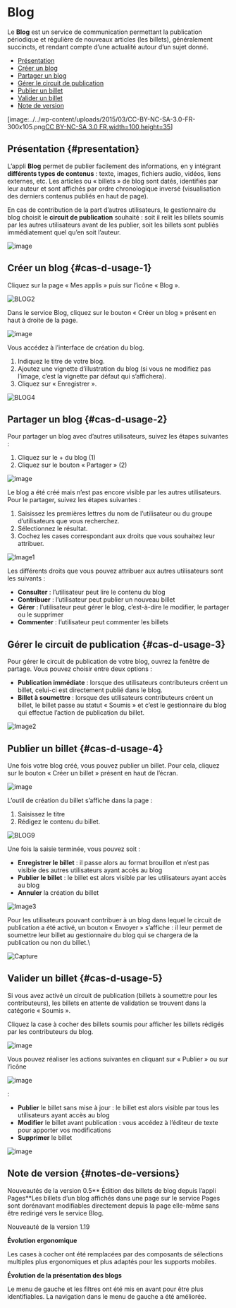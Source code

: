 # Blog

Le **Blog** est un service de communication permettant la publication périodique et régulière de nouveaux articles \(les billets\), généralement succincts, et rendant compte d’une actualité autour d’un sujet donné.

* [Présentation](https://github.com/rdjedjig/test/tree/3238c182f08d33cb073b2a487612e589768c5227/application/blog/index.html?iframe=true#presentation)
* [Créer un blog](https://github.com/rdjedjig/test/tree/3238c182f08d33cb073b2a487612e589768c5227/application/blog/index.html?iframe=true#cas-d-usage-1)
* [Partager un blog](https://github.com/rdjedjig/test/tree/3238c182f08d33cb073b2a487612e589768c5227/application/blog/index.html?iframe=true#cas-d-usage-2)
* [Gérer le circuit de publication](https://github.com/rdjedjig/test/tree/3238c182f08d33cb073b2a487612e589768c5227/application/blog/index.html?iframe=true#cas-d-usage-3)
* [Publier un billet](https://github.com/rdjedjig/test/tree/3238c182f08d33cb073b2a487612e589768c5227/application/blog/index.html?iframe=true#cas-d-usage-4)
* [Valider un billet](https://github.com/rdjedjig/test/tree/3238c182f08d33cb073b2a487612e589768c5227/application/blog/index.html?iframe=true#cas-d-usage-5)
* [Note de version](https://github.com/rdjedjig/test/tree/3238c182f08d33cb073b2a487612e589768c5227/application/blog/index.html?iframe=true#notes-de-versions)

\[image:../../wp-content/uploads/2015/03/CC-BY-NC-SA-3.0-FR-300x105.png[CC BY-NC-SA 3.0 FR,width=100,height=35](http://creativecommons.org/licenses/by-nc-sa/3.0/fr/)\]

## Présentation {#presentation}

L’appli **Blog** permet de publier facilement des informations, en y intégrant **différents types de contenus** : texte, images, fichiers audio, vidéos, liens externes, etc. Les articles ou « billets » de blog sont datés, identifiés par leur auteur et sont affichés par ordre chronologique inversé \(visualisation des derniers contenus publiés en haut de page\).

En cas de contribution de la part d’autres utilisateurs, le gestionnaire du blog choisit le **circuit de publication** souhaité : soit il relit les billets soumis par les autres utilisateurs avant de les publier, soit les billets sont publiés immédiatement quel qu’en soit l’auteur.

![image](https://github.com/rdjedjig/test/tree/3238c182f08d33cb073b2a487612e589768c5227/wp-content/uploads/2016/07/blog_1-1024x478.png)

## Créer un blog {#cas-d-usage-1}

Cliquez sur la page « Mes applis » puis sur l’icône « Blog ».

![BLOG2](https://github.com/rdjedjig/test/tree/3238c182f08d33cb073b2a487612e589768c5227/wp-content/uploads/2016/04/BLOG2-1024x231.png)

Dans le service Blog, cliquez sur le bouton « Créer un blog » présent en haut à droite de la page.

![image](https://github.com/rdjedjig/test/tree/3238c182f08d33cb073b2a487612e589768c5227/wp-content/uploads/2016/07/Blog_2_11-1024x545.png)

Vous accédez à l’interface de création du blog.

1. Indiquez le titre de votre blog.
2. Ajoutez une vignette d’illustration du blog \(si vous ne modifiez pas l’image, c’est la vignette par défaut qui s’affichera\).
3. Cliquez sur « Enregistrer ».

![BLOG4](https://github.com/rdjedjig/test/tree/3238c182f08d33cb073b2a487612e589768c5227/wp-content/uploads/2016/04/BLOG4-1024x240.png)

## Partager un blog {#cas-d-usage-2}

Pour partager un blog avec d’autres utilisateurs, suivez les étapes suivantes :

1. Cliquez sur le + du blog \(1\)
2. Cliquez sur le bouton « Partager » \(2\)

![image](https://github.com/rdjedjig/test/tree/3238c182f08d33cb073b2a487612e589768c5227/wp-content/uploads/2016/07/Blog_3_1-1024x633.png)

Le blog a été créé mais n’est pas encore visible par les autres utilisateurs. Pour le partager, suivez les étapes suivantes :

1. Saisissez les premières lettres du nom de l’utilisateur ou du groupe d’utilisateurs que vous recherchez.
2. Sélectionnez le résultat.
3. Cochez les cases correspondant aux droits que vous souhaitez leur attribuer.

![Image1](https://github.com/rdjedjig/test/tree/3238c182f08d33cb073b2a487612e589768c5227/wp-content/uploads/2016/04/Image11-1024x740.png)

Les différents droits que vous pouvez attribuer aux autres utilisateurs sont les suivants :

* **Consulter** : l’utilisateur peut lire le contenu du blog
* **Contribuer** : l’utilisateur peut publier un nouveau billet
* **Gérer** : l’utilisateur peut gérer le blog, c’est-à-dire le modifier, le partager ou le supprimer
* **Commenter** : l’utilisateur peut commenter les billets

## Gérer le circuit de publication {#cas-d-usage-3}

Pour gérer le circuit de publication de votre blog, ouvrez la fenêtre de partage. Vous pouvez choisir entre deux options :

* **Publication immédiate** : lorsque des utilisateurs contributeurs créent un billet, celui-ci est directement publié dans le blog.
* **Billet à soumettre** : lorsque des utilisateurs contributeurs créent un billet, le billet passe au statut « Soumis » et c’est le gestionnaire du blog qui effectue l’action de publication du billet.

![Image2](https://github.com/rdjedjig/test/tree/3238c182f08d33cb073b2a487612e589768c5227/wp-content/uploads/2016/04/Image22-1024x685.png)

## Publier un billet {#cas-d-usage-4}

Une fois votre blog créé, vous pouvez publier un billet. Pour cela, cliquez sur le bouton « Créer un billet » présent en haut de l’écran.

![image](https://github.com/rdjedjig/test/tree/3238c182f08d33cb073b2a487612e589768c5227/wp-content/uploads/2016/07/Blog_4-1024x159.png)

L’outil de création du billet s’affiche dans la page :

1. Saisissez le titre
2. Rédigez le contenu du billet.

![BLOG9](https://github.com/rdjedjig/test/tree/3238c182f08d33cb073b2a487612e589768c5227/wp-content/uploads/2016/04/BLOG9-1024x578.png)

Une fois la saisie terminée, vous pouvez soit :

* **Enregistrer le billet** : il passe alors au format brouillon et n’est pas visible des autres utilisateurs ayant accès au blog
* **Publier le billet** : le billet est alors visible par les utilisateurs ayant accès au blog
* **Annuler** la création du billet

![Image3](https://github.com/rdjedjig/test/tree/3238c182f08d33cb073b2a487612e589768c5227/wp-content/uploads/2016/04/Image33-1024x572.png)

Pour les utilisateurs pouvant contribuer à un blog dans lequel le circuit de publication a été activé, un bouton « Envoyer » s’affiche : il leur permet de soumettre leur billet au gestionnaire du blog qui se chargera de la publication ou non du billet.\

![Capture](https://github.com/rdjedjig/test/tree/3238c182f08d33cb073b2a487612e589768c5227/wp-content/uploads/2016/04/Capture-1024x643.png)

## Valider un billet {#cas-d-usage-5}

Si vous avez activé un circuit de publication \(billets à soumettre pour les contributeurs\), les billets en attente de validation se trouvent dans la catégorie « Soumis ».

Cliquez la case à cocher des billets soumis pour afficher les billets rédigés par les contributeurs du blog.

![image](https://github.com/rdjedjig/test/tree/3238c182f08d33cb073b2a487612e589768c5227/wp-content/uploads/2016/07/Blog_51.png)

Vous pouvez réaliser les actions suivantes en cliquant sur « Publier » ou sur l’icône 

![image](https://github.com/rdjedjig/test/tree/3238c182f08d33cb073b2a487612e589768c5227/wp-content/uploads/2016/07/unnamed-file.png)

 :

* **Publier** le billet sans mise à jour : le billet est alors visible par tous les utilisateurs ayant accès au blog
* **Modifier** le billet avant publication : vous accédez à l’éditeur de texte pour apporter vos modifications
* **Supprimer** le billet

![image](https://github.com/rdjedjig/test/tree/3238c182f08d33cb073b2a487612e589768c5227/wp-content/uploads/2016/07/blog_2-1024x363.png)

## Note de version {#notes-de-versions}

Nouveautés de la version 0.5** Édition des billets de blog depuis l’appli Pages**Les billets d’un blog affichés dans une page sur le service Pages sont dorénavant modifiables directement depuis la page elle-même sans être redirigé vers le service Blog.

Nouveauté de la version 1.19

**Évolution ergonomique**

Les cases à cocher ont été remplacées par des composants de sélections multiples plus ergonomiques et plus adaptés pour les supports mobiles.

**Évolution de la présentation des blogs**

Le menu de gauche et les filtres ont été mis en avant pour être plus identifiables. La navigation dans le menu de gauche a été améliorée.

